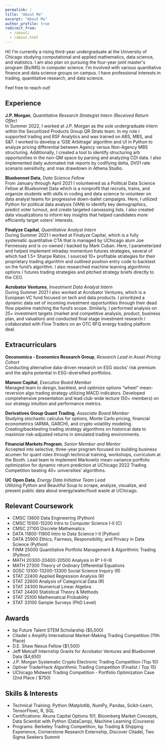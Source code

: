 ```yaml
---
permalink: /
title: "About Me"
excerpt: "About Me"
author_profile: true
redirect_from: 
  - /about/
  - /about.html
---
```


Hi! I'm currently a rising third-year undergraduate at the University of Chicago studying computational and applied mathematics, data science, and statistics. I am also plan on pursuing the four-year joint master's program (Bx/MS) in computer science. I’m involved with various quantitative finance and data science groups on campus. I have professional interests in trading, quantitative research, and data science.

Feel free to reach out!

Experience
------
**J.P. Morgan**, *Quantitative Research Strategist Intern (Received Return Offer)* <br />
In Summer 2022, I worked at J.P. Morgan as the sole undergraduate intern within the Securitized Products Group QR Strats team. In my role I supported trading and RSF Analytics and was trained on ABS, MBS, and S&T. I worked to develop a ‘GSE Arbitrage’ algorithm and UI in Python to analyze pricing differential between Agency versus Non-Agency MBS structuring. Additionally, I created a tool to identify structuring arb opportunities in the non-QM space by parsing and analyzing CDI data. I also implemented daily automated risk reports by codifying delta, DV01 rate scenario sensitivity, and max drawdown in Athena Studio.

**Bluebonnet Data**, *Data Science Fellow* <br />
From January through April 2021 I volunteered as a Political Data Science Fellow at Bluebonnet Data which is a nonprofit that recruits, trains, and organize students with skills in coding and data science to volunteer on data analyst teams for progressive down-ballet campaigns. Here, I utilized Python for political data analysis (VAN) to identify key demographics, predict voter turnout, and create targeted canvassing lists. I also created data visualizations to inform key insights that helped candidates more efficiently target voters’ interests.

**Finalyze Capital**, *Quantitative Analyst Intern* <br />
During Summer 2021 I worked at Finalyze Capital, which is a fully systematic quantitative CTA that is managed by UChicago alum Joe Fennessey and is co-owned / backed by Mark Cuban. Here, I parameterized and helped implement intraday momentum futures strategies, several of which had 1.5+ Sharpe Ratios. I sourced 10+ profitable strategies for their proprietary trading algorithm and outlined position entry code to backtest on the fund’s algorithm. I also researched machine learning algorithmic options / futures trading strategies and pitched strategy briefs directly to the CEO.

**Acrobator Ventures**, *Investment Data Analyst Intern* <br />
During Summer 2021 I also worked at Acrobator Ventures, which is a European VC fund focused on tech and data products. I prioritized a dynamic data set of incoming investment opportunities through their dead flow pipeline matching the fund’s scope. Similarly, I performed analysis on 25+ investment targets (market and competitive analysis, product, business plan, and valuation) and conducted final stage investment research / collaborated with Flow Traders on an OTC RFQ energy trading platform deal.

Extracurriculars
------

**Oeconomica - Economics Research Group**, *Research Lead in Asset Pricing Cohort*<br />
Conducting alternative data-driven research on ESG stocks’ risk premium and the alpha potential in ESG-diversified portfolios.

**Maroon Capital**, *Executive Board Member*<br />
Managed team to design, backtest, and optimize options “wheel” mean-reversion algo trading strategy utilizing MACD indicators. Developed comprehensive presentation and lead club-wide lecture (50+ members) on our strategy intuition and performance metrics.

**Derivatives Group Quant Trading**, *Associate Board Member*<br />
Studying stochastic calculus for options, Monte Carlo pricing, financial econometrics (ARMA, GARCH), and crypto volatility modeling. Creating/backtesting trading strategy algorithms on historical data to maximize risk-adjusted returns in simulated trading environments.

**Financial Markets Program**, *Senior Member and Mentor*<br />
Accepted into selective, three-year program focused on building business acumen for quant roles through technical training, workshops, curriculum at the Booth. Lead team to implement Markowitz mean-variance portfolio optimization for dynamic return prediction at UChicago 2022 Trading Competition beating 40+ universities’ algorithms. 

**UC Open Data**, *Energy Data Initiative Team Lead* <br />
Utilizing Python and Beautiful Soup to scrape, analyze, visualize, and present public data about energy/water/food waste at UChicago.

Relevant Coursework
------

- CMSC 13600 Data Engineering (Python)
- CMSC 15100-15200 Intro to Computer Science I-II (C)
- CMSC 27100 Discrete Mathematics
- DATA 11800-11900 Intro to Data Science I-II (Python)
- DATA 25900 Ethics, Fairness, Responsibility, and Privacy in Data Science (Python)
- FINM 25000 Quantitative Portfolio Management & Algorithmic Trading (Python)
- MATH 20300-20400-20500 Analysis in Rⁿ I-II-III
- MATH 27300 Theory of Ordinary Differential Equations
- SOSC 13100-13200-13300 Social Science Inquiry (R)
- STAT 22400 Applied Regression Analysis (R)
- STAT 22600 Analysis of Categorical Data (R)
- STAT 24300 Numerical Linear Algebra
- STAT 24400 Statistical Theory & Methods
- STAT 25100 Mathematical Probability
- STAT 33100 Sample Surveys (PhD Level)

Awards
------
- bp Future Talent STEM Scholarship ($5,000)
- Citadel x Amplify International Market-Making Trading Competition (11th Place)
- D.E. Shaw Nexus Fellow ($1,500)
- Jeff Metcalf Internship Grants for Acrobator Ventures and Bluebonnet Data ($4,650)
- J.P. Morgan Systematic Crypto Electronic Trading Competition (Top 10)
- Optiver TraderHack Algorithmic Trading Competition (Finalist / Top 15)
- UChicago Midwest Trading Competition - Portfolio Optimization Case (2nd Place / $750)

Skills & Interests
------
- Technical Training: Python (Matplotlib, NumPy, Pandas, Scikit-Learn, TensorFlow), R, SQL
- Certifications: Akuna Capital Options 101, Bloomberg Market Concepts, Data Scientist with Python (DataCamp), Machine Learning (Coursera)
- Programs: Berkeley Trading Competition, bp Trading & Shipping Experience, Cornerstone Research Externship, Discover Citadel, Two Sigma Seekers Summit
